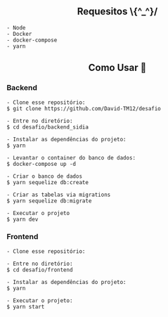 <h2 align="center">Requesitos \{^_^}/</h2>

```
- Node
- Docker
- docker-compose
- yarn
```

<h2 align="center">Como Usar 🤔</h2>

<h3 align="left">Backend</h3>

   ```
   - Clone esse repositório:
   $ git clone https://github.com/David-TM12/desafio

   - Entre no diretório:
   $ cd desafio/backend_sidia

   - Instalar as dependências do projeto:
   $ yarn
   
   - Levantar o container do banco de dados:
   $ docker-compose up -d

   - Criar o banco de dados 
   $ yarn sequelize db:create
   
   - Criar as tabelas via migrations 
   $ yarn sequelize db:migrate

   - Executar o projeto 
   $ yarn dev
   ```

   <h3 align="left">Frontend</h3>

   ```
   - Clone esse repositório:
   
   - Entre no diretório:
   $ cd desafio/frontend

   - Instalar as dependências do projeto:
   $ yarn

   - Executar o projeto:
   $ yarn start
   



   
   ```
